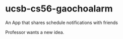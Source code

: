 # ucsb-cs56-gaochoalarm
An App that shares schedule notifications with friends

Professor wants a new idea.
